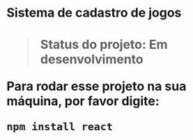 <h1>Sistema de cadastro de jogos<h1>
  
> Status do projeto: Em desenvolvimento
  
Para rodar esse projeto na sua máquina, por favor digite:
  
```
npm install react
```
